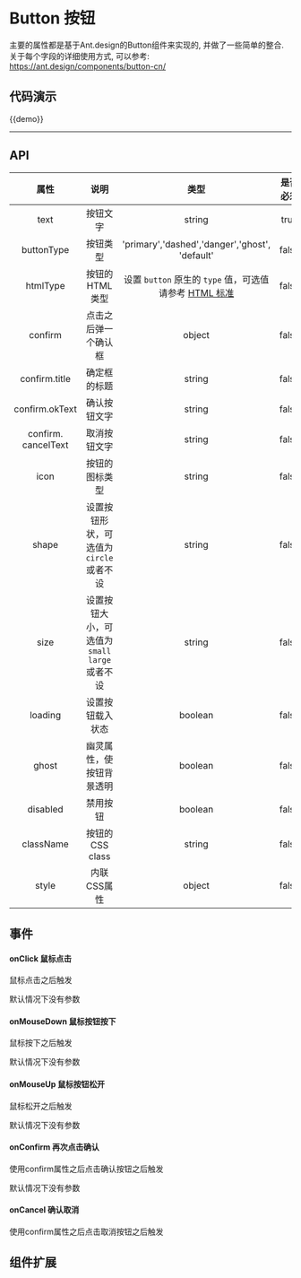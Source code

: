 # Button 按钮

主要的属性都是基于Ant.design的Button组件来实现的, 并做了一些简单的整合. 关于每个字段的详细使用方式, 可以参考: https://ant.design/components/button-cn/

## 代码演示

{{demo}}

-----
## API

|         属性          |                说明                |                    类型                    | 是否必须  |   默认值   |
| :-----------------: | :------------------------------: | :--------------------------------------: | :---: | :-----: |
|        text         |               按钮文字               |                  string                  | true  |  false  |
|     buttonType      |               按钮类型               | 'primary','dashed','danger','ghost', 'default' | false | default |
|      htmlType       |            按钮的HTML类型             | 设置 `button` 原生的 `type` 值，可选值请参考 [HTML 标准](https://developer.mozilla.org/en-US/docs/Web/HTML/Element/button#attr-type) | false | button  |
|       confirm       |            点击之后弹一个确认框            |                  object                  | false |    -    |
|    confirm.title    |              确定框的标题              |                  string                  | false |    -    |
|   confirm.okText    |              确认按钮文字              |                  string                  | false |   确认    |
| confirm. cancelText |              取消按钮文字              |                  string                  | false |   取消    |
|        icon         |             按钮的图标类型              |                  string                  | false |    -    |
|        shape        |    设置按钮形状，可选值为 `circle` 或者不设     |                  string                  | false |    -    |
|        size         | 设置按钮大小，可选值为 `small` `large` 或者不设 |                  string                  | false | default |
|       loading       |             设置按钮载入状态             |                 boolean                  | false |  false  |
|        ghost        |           幽灵属性，使按钮背景透明           |                 boolean                  | false |  false  |
|      disabled       |               禁用按钮               |                 boolean                  | false |  false  |
|      className      |           按钮的CSS class           |                  string                  | false |    -    |
|        style        |             内联CSS属性              |                  object                  | false |    -    |

## 事件

#### onClick 鼠标点击
鼠标点击之后触发

默认情况下没有参数

#### onMouseDown 鼠标按钮按下

鼠标按下之后触发

默认情况下没有参数

#### onMouseUp 鼠标按钮松开

鼠标松开之后触发

默认情况下没有参数

#### onConfirm 再次点击确认

使用confirm属性之后点击确认按钮之后触发

默认情况下没有参数

#### onCancel 确认取消

使用confirm属性之后点击取消按钮之后触发



## 组件扩展

